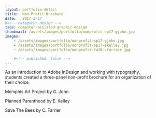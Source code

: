 ```yaml
---
layout: portfolio-detail
title:  Non-Profit Brochure
date:   2017-3-17
#<!-- category: design -->
tags: computer-assisted-graphic-design
thumbnail: /assets/images/portfolio/nonprofit-sp17-gjohn.jpg
images:
    - /assets/images/portfolio/nonprofit-sp17-gjohn.jpg
    - /assets/images/portfolio/nonprofit-sp17-ekelley.jpg
    - /assets/images/portfolio/nonprofit-fa16-cfarrier.jpg

    #<!-- published: false -->
---
```


As an introduction to Adobe InDesign and working with typography, students created a three-panel non-profit brochure for an organization of their choice.

Memphis Art Project by G. John

Planned Parenthood by E. Kelley

Save The Bees by C. Farrier
